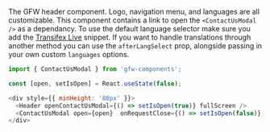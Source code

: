The GFW header component. Logo, navigation menu, and languages are all customizable. This component contains a link to open the `<ContactUsModal />` as a dependancy. To use the default language selector make sure you add the [Transifex Live](https://docs.transifex.com/live/installing-the-javascript-snippet) snippet. If you want to handle translations through another method you can use the `afterLangSelect` prop, alongside passing in your own custom `languages` options.

```js
import { ContactUsModal } from 'gfw-components';

const [open, setIsOpen] = React.useState(false);

<div style={{ minHeight: '80px' }}>
  <Header openContactUsModal={() => setIsOpen(true)} fullScreen />
  <ContactUsModal open={open}  onRequestClose={() => setIsOpen(false)} />
</div>
```